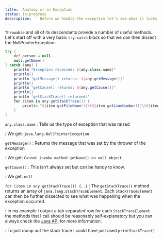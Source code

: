 ```yaml
---
title:	Anatomy of an Exception
status:	in-progress
description:	Before we handle the exception let's see what it looks like.
...
```


`Throwable` and all of its descendants provide a number of useful methods. Let's start off with a very basic `try-catch` block so that we can then dissect the NullPointerException:

```groovy
try {
    def person = null
    null.getName()
} catch (any) {
    println "Exception received: ${any.class.name}"
    println()
    println "getMessage() returns: ${any.getMessage()}"
    println()
    println "getCause() returns: ${any.getCause()}"
    println()
    println 'getStackTrace() returned:'
    for (item in any.getStackTrace()) {
        println "${item.getFileName()}\t${item.getLineNumber()}\t${item.getClassName()}\t${item.getMethodName()}\t${item.isNativeMethod()}"
    }
}
```

`any.class.name`
: Tells us the type of exception that was raised

: We get: `java.lang.NullPointerException`

`getMessage()`
: Returns the message that was set by the thrower of the exception

: We get: `Cannot invoke method getName() on null object`

`getCause()`
: This isn't always set but can be handy to know.

: We get: `null`

`for (item in any.getStackTrace()) {..}`
: The `getStackTrace()` method returns an array of `java.lang.StackTraceElement`. Each `StackTraceElement` can then be further dissected to see what was happening when the exception occurred.

: In my example I output a tab separated row for each `StackTraceElement` - the methods that I call should be reasonably self-explanatory but you can always check the [Java API](http://docs.oracle.com/javase/8/docs/api/java/lang/StackTraceElement.html) for more information.

: To just dump out the stack trace I could have just used `printStackTrace()`